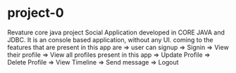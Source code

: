 # project-0
Revature core java project
Social Application developed in CORE JAVA and JDBC.
It is an console based application, without any UI.
coming to the features that are present in this app are 
        => user can signup
        => Signin 
        => View their profile 
        => View all profiles present in this app
        => Update Profile
        => Delete Profile
        => View Timeline
        => Send message
        => Logout
